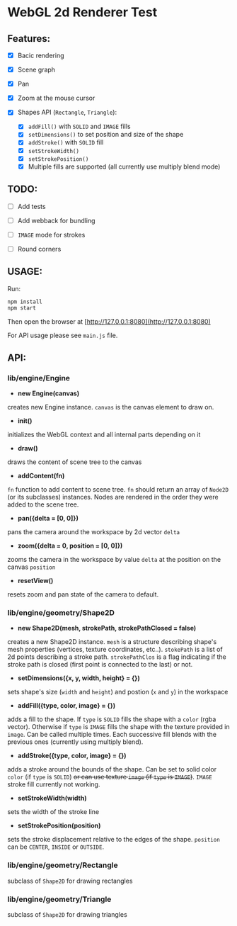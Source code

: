 # WebGL 2d Renderer Test 

## Features:
   
   - [x] Bacic rendering
   - [x] Scene graph
   - [x] Pan
   - [x] Zoom at the mouse cursor
   - [x] Shapes API (`Rectangle`, `Triangle`):
      
      - [x] `addFill()` with `SOLID` and `IMAGE` fills 
      - [x] `setDimensions()` to set position and size of the shape
      - [x] `addStroke()` with `SOLID` fill
      - [x] `setStrokeWidth()`
      - [x] `setStrokePosition()`
      - [x] Multiple fills are supported (all currently use multiply blend mode)

## TODO:

   - [ ] Add tests
   - [ ] Add webback for bundling
   - [ ] `IMAGE` mode for strokes
   - [ ] Round corners


## USAGE:

Run:

```bash
npm install
npm start 
```
Then open the browser at [http://127.0.0.1:8080](http://127.0.0.1:8080)


For API usage please see `main.js` file.

## API:

### **lib/engine/Engine**

   - **new Engine(canvas)**

   creates new Engine instance. `canvas` is the canvas element to draw on.

   - **init()**

   initializes the WebGL context and all internal parts depending on it

   - **draw()** 

   draws the content of scene tree to the canvas

   - **addContent(fn)**

   `fn` function to add content to scene tree. `fn` should return an array of `Node2D` (or its subclasses) instances. Nodes are rendered in the order they were added to the scene tree.

   - **pan({delta = [0, 0]})**

   pans the camera around the workspace by 2d vector `delta`

   - **zoom({delta = 0, position = [0, 0]})**

   zooms the camera in the workspace by value `delta` at the position on the canvas `position`

   - **resetView()**

   resets zoom and pan state of the camera to default.

### **lib/engine/geometry/Shape2D**
   
   - **new Shape2D(mesh, strokePath, strokePathClosed = false)**

   creates a new Shape2D instance. `mesh` is a structure describing shape's mesh properties (vertices, texture coordinates, etc..). `stokePath` is a list of 2d points describing a stroke path. `strokePathClos` is a flag indicating if the stroke path is closed (first point is connected to the last) or not.

   - **setDimensions({x, y, width, height} = {})**

   sets shape's size (`width` and `height`) and postion (`x` and `y`) in the workspace 

   - **addFill({type, color, image} = {})**

   adds a fill to the shape. If `type` is `SOLID` fills the shape with a `color` (rgba vector). Otherwise if `type` is `IMAGE` fills the shape with the texture provided in `image`. Can be called multiple times. Each successive fill blends with the previous ones (currently using multiply blend).

   - **addStroke({type, color, image} = {})**

   adds a stroke around the bounds of the shape. Can be set to solid color `color` (if `type` is `SOLID`) ~~or can use texture `image` (if `type` is `IMAGE`)~~. `IMAGE` stroke fill currently not working.

   - **setStrokeWidth(width)**

   sets the width of the stroke line

   - **setStrokePosition(position)**

   sets the stroke displacement relative to the edges of the shape. `position` can be `CENTER`, `INSIDE` or `OUTSIDE`.

### **lib/engine/geometry/Rectangle**

   subclass of `Shape2D` for drawing rectangles

### **lib/engine/geometry/Triangle**

   subclass of `Shape2D` for drawing triangles

